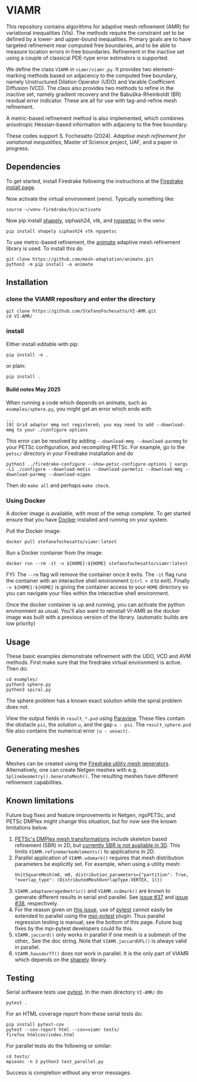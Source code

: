 # VIAMR

This repository contains algorithms for adaptive mesh refinement (AMR) for variational inequalities (VIs).  The methods require the constraint set to be defined by a lower- and upper-bound inequalities.  Primary goals are to have targeted refinement near computed free boundaries, and to be able to measure location errors in free boundaries.  Refinement in the inactive set using a couple of classical PDE-type error estimators is supported.

We define the class `VIAMR` in `viamr/viamr.py`.  It provides two element-marking methods based on adjacency to the computed free boundary, namely Unstructured Dilation Operator (UDO) and Varable Coefficient Diffusion (VCD).  The class also provides two methods to refine in the inactive set, namely gradient recovery and the Babuška-Rheinboldt (BR) residual error indicator.  These are all for use with tag-and-refine mesh refinement.

A metric-based refinement method is also implemented, which combines anisotropic Hessian-based information with adjaceny to the free boundary.

These codes support S. Fochesatto (2024). _Adaptive mesh refinement for variational inequalities_, Master of Science project, UAF, and a paper in progress.

## Dependencies

To get started, install Firedrake following the instructions at the [Firedrake install page](https://www.firedrakeproject.org/install.html#).

Now activate the virtual environment (venv). Typically something like:

```
source ~/venv-firedrake/bin/activate
```

Now pip install [shapely](https://pypi.org/project/shapely/), siphash24, vtk, and [ngspetsc](https://github.com/NGSolve/ngsPETSc) in the venv:

```
pip install shapely siphash24 vtk ngspetsc
```

To use metric-based refinement, the [animate](https://github.com/mesh-adaptation/animate) adaptive mesh refinement library is used.  To install this do
```
git clone https://github.com/mesh-adaptation/animate.git
python3 -m pip install -e animate
```

## Installation

### clone the VIAMR repository and enter the directory

```
git clone https://github.com/StefanoFochesatto/VI-AMR.git
cd VI-AMR/
```

### install

Either install editable with pip:

```
pip install -e .
```
or plain:

```
pip install .
```

#### Build notes May 2025

When running a code which depends on animate, such as `examples/sphere.py`, you might get an error which ends with
```
...
[0] Grid adaptor mmg not registered; you may need to add --download-mmg to your ./configure options
```
This error can be resolved by adding `--download-mmg --download-parmmg` to your PETSc configuration, and recompiling PETSc.  For example, go to the `petsc/` directory in your Firedrake installation and do
```
python3 ../firedrake-configure --show-petsc-configure-options | xargs -L1 ./configure --download-metis --download-parmetis --download-mmg --download-parmmg --download-eigen
```
Then do `make all` and perhaps `make check`.

### Using Docker

A docker image is available, with most of the setup complete. To get started ensure that you have [Docker](https://docs.docker.com/engine/install/) installed and running on your system.

Pull the Docker image:

```
docker pull stefanofochesatto/viamr:latest
```

Run a Docker container from the image:

```
docker run --rm -it -v ${HOME}:${HOME} stefanofochesatto/viamr:latest
```

FYI: The `--rm` flag will remove the container once it exits. The `-it` flag runs the container with an interactive shell environment (`ctrl + d` to exit). Finally `-v ${HOME}:${HOME}` is giving the container access to your `HOME` directory so you can navigate your files within the interactive shell environment.

Once the docker container is up and running, you can activate the python environment as usual. You'll also want to reinstall VI-AMR as the docker image was built with a previous version of the library. (automatic builds are low priority)

## Usage

These basic examples demonstrate refinement with the UDO, VCD and AVM methods.  First make sure that the firedrake virtual environment is active.  Then do:
```
cd examples/
python3 sphere.py
python3 spiral.py
```

The sphere problem has a known exact solution while the spiral problem does not.

View the output fields in `result_*.pvd` using [Paraview](https://www.paraview.org/).  These files contain the obstacle `psi`, the solution `u`, and the gap `u - psi`. The `result_sphere.pvd` file also contains the numerical error `|u - uexact|`.

## Generating meshes

Meshes can be created using the [Firedrake utility mesh generators](https://www.firedrakeproject.org/_modules/firedrake/utility_meshes.html).  Alternatively, one can create Netgen meshes with e.g. `SplineGeometry().GenerateMesh()`.  The resulting meshes have different refinement capabilities.

## Known limitations

Future bug fixes and feature improvements in Netgen, ngsPETSc, and PETSc DMPlex might change this situation, but for now see the known limitations below.

  1. [PETSc's DMPlex mesh transformations](https://petsc.org/release/overview/plex_transform_table/) include skeleton based refinement (SBR) in 2D, but [currently SBR is not available in 3D](https://petsc.org/release/src/dm/impls/plex/transform/impls/refine/sbr/plexrefsbr.c.html).  This limits `VIAMR.refinemarkedelements()` to applications in 2D.
  1. Parallel application of `VIAMR.udomark()` requires that mesh distribution parameters be explicitly set.  For example, when using a utility mesh:
      ```
      UnitSquareMesh(m0, m0, distribution_parameters={"partition": True, "overlap_type": (DistributedMeshOverlapType.VERTEX, 1)})
      ```
  1. `VIAMR.adaptaveragedmetric()` and `VIAMR.vcdmark()` are known to generate different results in serial and parallel.  See [issue #37](https://github.com/StefanoFochesatto/VI-AMR/issues/37) and [issue #38](https://github.com/StefanoFochesatto/VI-AMR/issues/38), respectively.
  1. For the reason given on [this issue](https://github.com/firedrakeproject/mpi-pytest/issues/13), use of [pytest](https://docs.pytest.org/en/stable/) cannot easily be extended to parallel using the [mpi-pytest](https://github.com/firedrakeproject/mpi-pytest) plugin.  Thus parallel regression testing is manual; see the bottom of this page.  Future bug fixes by the mpi-pytest developers could fix this.
  1. `VIAMR.jaccard()` only works in parallel if one mesh is a submesh of the other,.  See the doc string.  Note that `VIAMR.jaccardUFL()` is always valid in parallel.
  1. `VIAMR.hausdorff()` does not work in parallel.  It is the only part of VIAMR which depends on the [shapely](https://pypi.org/project/shapely/) library.

## Testing

Serial software tests use [pytest](https://docs.pytest.org/en/stable/index.html). In the main directory `VI-AMR/` do
```
pytest .
```

For an HTML coverage report from these serial tests do:
```
pip install pytest-cov
pytest --cov-report html --cov=viamr tests/
firefox htmlcov/index.html
```

For parallel tests do the following or similar:
```
cd tests/
mpiexec -n 3 python3 test_parallel.py
```
Success is completion without any error messages.
